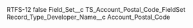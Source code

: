 <?xml version="1.0" encoding="UTF-8"?>
<CustomMetadata xmlns="http://soap.sforce.com/2006/04/metadata" xmlns:xsi="http://www.w3.org/2001/XMLSchema-instance" xmlns:xsd="http://www.w3.org/2001/XMLSchema">
    <label>RTFS-12</label>
    <protected>false</protected>
    <values>
        <field>Field_Set__c</field>
        <value xsi:type="xsd:string">TS_Account_Postal_Code_FieldSet</value>
    </values>
    <values>
        <field>Record_Type_Developer_Name__c</field>
        <value xsi:type="xsd:string">Account_Postal_Code</value>
    </values>
</CustomMetadata>
